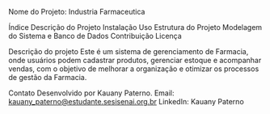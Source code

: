 Nome do Projeto: Industria Farmaceutica

Índice
Descrição do Projeto
Instalação
Uso
Estrutura do Projeto
Modelagem do Sistema e Banco de Dados
Contribuição
Licença

Descrição do projeto
Este é um sistema de gerenciamento de Farmacia, onde usuários podem cadastrar produtos,
gerenciar estoque e acompanhar vendas, com o objetivo de melhorar a organização e otimizar
os processos de gestão da Farmacia.

Contato
Desenvolvido por Kauany Paterno.
Email: kauany_paterno@estudante.sesisenai.org.br
LinkedIn: Kauany Paterno

